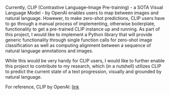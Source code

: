 Currently, CLIP (Contrastive Language–Image Pre-training) - a SOTA Visual Language Model - by OpenAI enables users to map between images and natural language. Howewer, to make zero-shot predictions, CLIP users have to go through a manual process of implementing, otherwise boilerplate, functionality to get a pre-trained CLIP instance up and running. As part of this project, I would like to implement a Python library that will provide generic functionality through single function calls for zero-shot image classification as well as computing alignment between a sequence of natural language annotations and images. 

While this would be very handy for CLIP users, I would like to further enable this project to contribute to my research, which (in a nutshell) utilizes CLIP to predict the current state of a text progression, visually and grounded by natural language. 

For reference, CLIP by OpenAI: [link](https://openai.com/blog/clip/)
